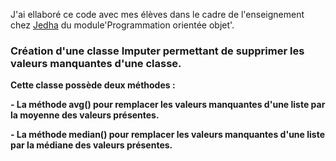 
J'ai ellaboré ce code avec mes élèves dans le cadre de l'enseignement chez [Jedha](https://app.jedha.co/course/object-oriented-programming-aft/imputer-aft) du module'Programmation orientée objet'.


### **Création d'une classe Imputer permettant de supprimer les valeurs manquantes d'une classe.**

**Cette classe possède deux méthodes :**

**- La méthode avg() pour remplacer les valeurs manquantes d'une liste par la moyenne des valeurs présentes.**


**- La méthode median() pour remplacer les valeurs manquantes d'une liste par la médiane des valeurs présentes.**

